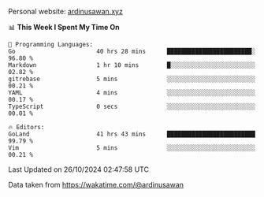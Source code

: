Personal website: [ardinusawan.xyz](https://ardinusawan.xyz)

<!--START_SECTION:waka-->
📊 **This Week I Spent My Time On** 

```text
💬 Programming Languages: 
Go                       40 hrs 28 mins      ████████████████████████░   96.80 % 
Markdown                 1 hr 10 mins        █░░░░░░░░░░░░░░░░░░░░░░░░   02.82 % 
gitrebase                5 mins              ░░░░░░░░░░░░░░░░░░░░░░░░░   00.21 % 
YAML                     4 mins              ░░░░░░░░░░░░░░░░░░░░░░░░░   00.17 % 
TypeScript               0 secs              ░░░░░░░░░░░░░░░░░░░░░░░░░   00.01 % 

🔥 Editors: 
GoLand                   41 hrs 43 mins      █████████████████████████   99.79 % 
Vim                      5 mins              ░░░░░░░░░░░░░░░░░░░░░░░░░   00.21 % 
```


 Last Updated on 26/10/2024 02:47:58 UTC
<!--END_SECTION:waka-->
Data taken from https://wakatime.com/@ardinusawan
